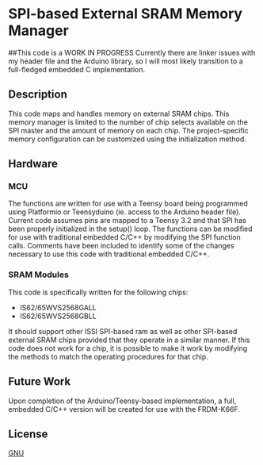 # SPI-based External SRAM Memory Manager

##This code is a WORK IN PROGRESS
Currently there are linker issues with my header file and the Arduino library, so I will most likely transition to a full-fledged embedded C implementation.

## Description
This code maps and handles memory on external SRAM chips. This memory manager is limited to the number of chip selects available on the SPI master and the amount of memory on each chip. The project-specific memory configuration can be customized using the initialization method.  

## Hardware
### MCU
The functions are written for use with a Teensy board being programmed using Platformio or Teensyduino (ie. access to the Arduino header file). Current code assumes pins are mapped to a Teensy 3.2 and that SPI has been properly initialized in the setup() loop. The functions can be modified for use with traditional embedded C/C++ by modifying the SPI function calls. Comments have been included to identify some of the changes necessary to use this code with traditional embedded C/C++.

### SRAM Modules
This code is specifically written for the following chips:
  - IS62/65WVS2568GALL
  - IS62/65WVS2568GBLL

It should support other ISSI SPI-based ram as well as other SPI-based external SRAM chips provided that they operate in a similar manner. If this code does not work for a chip, it is possible to make it work by modifying the methods to match the operating procedures for that chip.

## Future Work
Upon completion of the Arduino/Teensy-based implementation, a full, embedded C/C++ version will be created for use with the FRDM-K66F.

## License
[GNU](https://choosealicense.com/licenses/gpl-3.0/)
